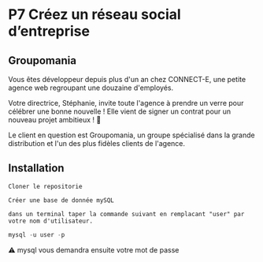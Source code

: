 # **P7 Créez un réseau social d’entreprise**

## Groupomania

Vous êtes développeur depuis plus d'un an chez CONNECT-E, une petite agence web regroupant une douzaine d'employés.

Votre directrice, Stéphanie, invite toute l'agence à prendre un verre pour célébrer une bonne nouvelle ! Elle vient de signer un contrat pour un nouveau projet ambitieux ! 🥂

Le client en question est Groupomania, un groupe spécialisé dans la grande distribution et l'un des plus fidèles clients de l'agence.

## Installation

    Cloner le repositorie

    Créer une base de donnée mySQL

    dans un terminal taper la commande suivant en remplacant "user" par votre nom d'utilisateur.

```js
mysql -u user -p
```

⚠️ mysql vous demandra ensuite votre mot de passe
